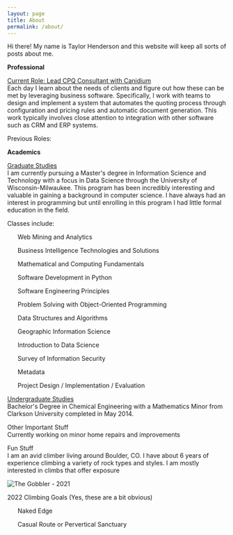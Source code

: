 ```yaml
---
layout: page
title: About
permalink: /about/
---
```


Hi there! My name is Taylor Henderson and this website will keep all sorts of posts about me.

<b>Professional</b>

<u>Current Role: Lead CPQ Consultant with Canidium</u><br/>
Each day I learn about the needs of clients and figure out how these can be met by leveraging business software. Specifically, I work with teams to design and implement a system that automates the quoting process through configuration and pricing rules and automatic document generation. This work typically involves close attention to integration with other software such as CRM and ERP systems.

Previous Roles:


<b>Academics</b>

<u>Graduate Studies</u><br/>
I am currently pursuing a Master's degree in Information Science and Technology with a focus in Data Science through the University of Wisconsin-Milwaukee. This program has been incredibly interesting and valuable in gaining a background in computer science. I have always had an interest in programming but until enrolling in this program I had little formal education in the field.

Classes include:
<ul>Web Mining and Analytics</ul>
<ul>Business Intelligence Technologies and Solutions</ul>
<ul>Mathematical and Computing Fundamentals</ul>
<ul>Software Development in Python</ul>
<ul>Software Engineering Principles</ul>
<ul>Problem Solving with Object-Oriented Programming</ul>
<ul>Data Structures and Algorithms</ul>
<ul>Geographic Information Science</ul>
<ul>Introduction to Data Science</ul>
<ul>Survey of Information Security</ul>
<ul>Metadata</ul>
<ul>Project Design / Implementation / Evaluation</ul>

<u>Undergraduate Studies</u><br/>
Bachelor's Degree in Chemical Engineering with a Mathematics Minor from Clarkson University completed in May 2014.



Other Important Stuff<br/>
Currently working on minor home repairs and improvements

Fun Stuff<br/>
I am an avid climber living around Boulder, CO. I have about 6 years of experience climbing a variety of rock types and styles. I am mostly interested in climbs that offer exposure

 <img src="20210404_132031.jpg" alt="The Gobbler - 2021"> 

2022 Climbing Goals (Yes, these are a bit obvious)
<ul>Naked Edge</ul>
<ul>Casual Route or Pervertical Sanctuary</ul>
